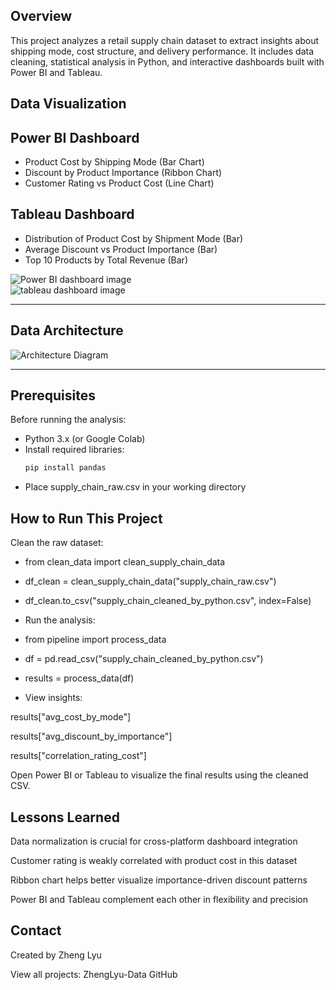 ## Overview

This project analyzes a retail supply chain dataset to extract insights about shipping mode, cost structure, and delivery performance. It includes data cleaning, statistical analysis in Python, and interactive dashboards built with Power BI and Tableau.

## Data Visualization

## Power BI Dashboard

- Product Cost by Shipping Mode (Bar Chart)
- Discount by Product Importance (Ribbon Chart)
- Customer Rating vs Product Cost (Line Chart)

## Tableau Dashboard

- Distribution of Product Cost by Shipment Mode (Bar)
- Average Discount vs Product Importance (Bar)
- Top 10 Products by Total Revenue (Bar)

![Power BI dashboard image](supply_chain_dashboard.pbix.png)  
![tableau dashboard image](dashboard/tableau_dashboard.png)

---

## Data Architecture

![Architecture Diagram](dashboard/supply_chain_architecture.png)

---

## Prerequisites

Before running the analysis:

- Python 3.x (or Google Colab)
- Install required libraries:
  ```bash
  pip install pandas
- Place supply_chain_raw.csv in your working directory

## How to Run This Project
Clean the raw dataset:

- from clean_data import clean_supply_chain_data
- df_clean = clean_supply_chain_data("supply_chain_raw.csv")
- df_clean.to_csv("supply_chain_cleaned_by_python.csv", index=False)
- Run the analysis:

- from pipeline import process_data
- df = pd.read_csv("supply_chain_cleaned_by_python.csv")
- results = process_data(df)
- View insights:

results["avg_cost_by_mode"]

results["avg_discount_by_importance"]

results["correlation_rating_cost"]

Open Power BI or Tableau to visualize the final results using the cleaned CSV.

## Lessons Learned
Data normalization is crucial for cross-platform dashboard integration

Customer rating is weakly correlated with product cost in this dataset

Ribbon chart helps better visualize importance-driven discount patterns

Power BI and Tableau complement each other in flexibility and precision

## Contact
Created by Zheng Lyu

View all projects: ZhengLyu-Data GitHub
